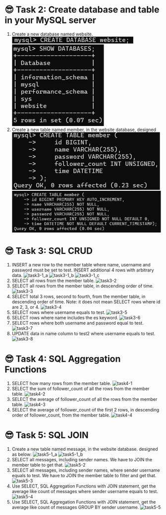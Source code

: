 
# 😎 Task 2: Create database and table in your MySQL server
  

1. Create a new database named website.
![task2-1_a](./imgs/task2/task2-1_a.png)
![task2-1_b](./imgs/task2/task2-1_b.png)
2. Create a new table named member, in the website database, designed 
![task2-2_a](./imgs/task2/task2-2_a.png)
![task2-2_a](./imgs/task2/task2-2_b.png)
  

# 😎 Task 3: SQL CRUD
  

1. INSERT a new row to the member table where name, username and password must be set to test. INSERT additional 4 rows with arbitrary data.
![task3-1_a](/imgs/task3/task3-1_a.png)
![task3-1_b](/imgs/task3/task3-1_b.png)
![task3-1_c](/imgs/task3/task3-1_c.png)
2. SELECT all rows from the member table.
![task3-2](/imgs/task3/task3-2.png)
3. SELECT all rows from the member table, in descending order of time.
![task3-3](/imgs/task3/task3-3.png)
4. SELECT total 3 rows, second to fourth, from the member table, in descending order of time. Note: it does not mean SELECT rows where id are 2, 3, or 4.
![task3-4](/imgs/task3/task3-4.png)
5. SELECT rows where username equals to test.
![task3-5](/imgs/task3/task3-5.png)
6. SELECT rows where name includes the es keyword.
![task3-6](/imgs/task3/task3-6.png)
7. SELECT rows where both username and password equal to test.
![task3-7](/imgs/task3/task3-7.png)
8. UPDATE data in name column to test2 where username equals to test.
![task3-8](/imgs/task3/task3-8.png)
  
    

# 😎 Task 4: SQL Aggregation Functions
  

1. SELECT how many rows from the member table.
![task4-1](/imgs/task4/task4-1.png)
2. SELECT the sum of follower_count of all the rows from the member table.
![task4-2](/imgs/task4/task4-2.png)
3. SELECT the average of follower_count of all the rows from the member table.
![task4-3](/imgs/task4/task4-3.png)
4. SELECT the average of follower_count of the first 2 rows, in descending order of follower_count, from the member table.
![task4-4](/imgs/task4/task4-4.png)


# 😎 Task 5: SQL JOIN
  
  
1. Create a new table named message, in the website database. designed as below: 
![task5-1_a](/imgs/task5/task5-1_a.png)
![task5-1_b](/imgs/task5/task5-1_b.png)
2. SELECT all messages, including sender names. We have to JOIN the member table to get that.
![task5-2](/imgs/task5/task5-2.png)
3. SELECT all messages, including sender names, where sender username equals to test. We have to JOIN the member table to filter and get that.
![task5-3](/imgs/task5/task5-3.png)
4. Use SELECT, SQL Aggregation Functions with JOIN statement, get the average like count of messages where sender username equals to test.
![task5-4](/imgs/task5/task5-4.png)
5. Use SELECT, SQL Aggregation Functions with JOIN statement, get the average like count of messages GROUP BY sender username.
![task5-5](/imgs/task5/task5-5.png)

